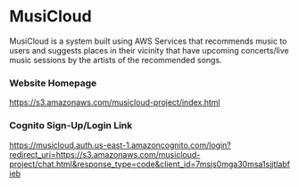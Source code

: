 # MusiCloud
MusiCloud is a system built using AWS Services that recommends music to users and suggests places in their vicinity that have upcoming concerts/live music sessions by the artists of the recommended songs.

### Website Homepage
https://s3.amazonaws.com/musicloud-project/index.html

### Cognito Sign-Up/Login Link
https://musicloud.auth.us-east-1.amazoncognito.com/login?redirect_uri=https://s3.amazonaws.com/musicloud-project/chat.html&response_type=code&client_id=7msjs0mga30msa1sjjtlabfieb
